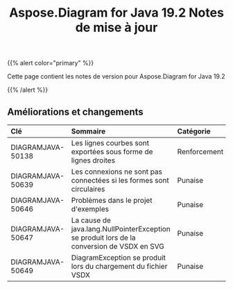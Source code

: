 ﻿---
title: Aspose.Diagram for Java 19.2 Notes de mise à jour
type: docs
weight: 110
url: /fr/java/aspose-diagram-for-java-19-2-release-notes/
---
{{% alert color="primary" %}} 

Cette page contient les notes de version pour Aspose.Diagram for Java 19.2

{{% /alert %}} 
## **Améliorations et changements**

|**Clé**|**Sommaire**|**Catégorie**|
|:- |:- |:- |
|DIAGRAMJAVA-50138|Les lignes courbes sont exportées sous forme de lignes droites|Renforcement|
|DIAGRAMJAVA-50639|Les connexions ne sont pas connectées si les formes sont circulaires|Punaise|
|DIAGRAMJAVA-50646|Problèmes dans le projet d'exemples|Punaise|
|DIAGRAMJAVA-50647|La cause de java.lang.NullPointerException se produit lors de la conversion de VSDX en SVG|Punaise|
|DIAGRAMJAVA-50649|DiagramException se produit lors du chargement du fichier VSDX|Punaise|

